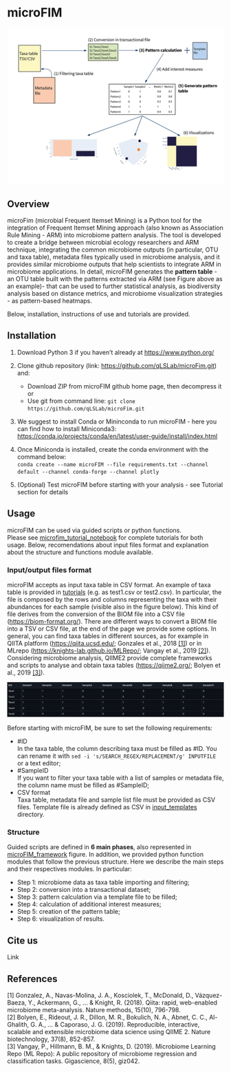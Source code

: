 # microFIM

![alt text](microFIM_framework.jpg)

## Overview
microFim (microbial Frequent Itemset Mining) is a Python tool for the integration of Frequent Itemset Mining approach (also known as Association Rule Mining - ARM) into microbiome pattern analysis.
The tool is developed to create a bridge between microbial ecology researchers and ARM technique, integrating the common microbiome outputs (in particular, OTU and taxa table), metadata files typically used in microbiome analysis, and it provides similar microbiome outputs that help scientists to integrate ARM in microbiome applications. In detail, microFIM generates the **pattern table** - an OTU table built with the patterns extracted via ARM (see Figure above as an example)- that can be used to further statistical analysis, as biodiversity analysis based on distance metrics, and microbiome visualization strategies - as pattern-based heatmaps.

Below, installation, instructions of use and tutorials are provided.

## Installation
1. Download Python 3 if you haven’t already at https://www.python.org/
2. Clone github repository (link: https://github.com/qLSLab/microFim.git) and:
    * Download ZIP from microFIM github home page, then decompress it\
    or 
    * Use git from command line: `git clone https://github.com/qLSLab/microFim.git`

3. We suggest to install Conda or Mininconda to run microFIM - here you can find how to install Miniconda3: https://conda.io/projects/conda/en/latest/user-guide/install/index.html

4. Once Miniconda is installed, create the conda environment with the command below: \
`conda create --name microFIM --file requirements.txt --channel default --channel conda-forge --channel plotly`

5. (Optional) Test microFIM before starting with your analysis - see Tutorial section for details

## Usage
microFIM can be used via guided scripts or python functions. \
Please see [microfim_tutorial_notebook](microfim_tutorial_notebook.ipynb) for complete tutorials for both usage.
Below, recomendations about input files format and explanation about the structure and functions module available.

### Input/output files format
microFIM accepts as input taxa table in CSV format. An example of taxa table is provided in [tutorials](tutorials) (e.g. as test1.csv or test2.csv). In particular, the file is composed by the rows and columns representing the taxa with their abundances for each sample (visible also in the figure below). This kind of file derives from the conversion of the BIOM file into a CSV file (https://biom-format.org/). There are different ways to convert a BIOM file into a TSV or CSV file, at the end of the page we provide some options. In general, you can find taxa tables in different sources, as for example in QIITA platform (https://qiita.ucsd.edu/; Gonzales et al., 2018 [[1]](#1)) or in MLrepo (https://knights-lab.github.io/MLRepo/; Vangay et al., 2019 [[2]](#2)).
Considering microbiome analysis, QIIME2 provide complete frameworks and scripts to analyse and obtain taxa tables (https://qiime2.org/; Bolyen et al., 2019 [[3]](#3)).

![alt text](taxa_table_example.png)

Before starting with microFIM, be sure to set the following requirements:
* #ID \
In the taxa table, the column describing taxa must be filled as #ID. You can rename it with `sed -i 's/SEARCH_REGEX/REPLACEMENT/g' INPUTFILE` \
or a text editor;
* #SampleID \
If you want to filter your taxa table with a list of samples or metadata file, the column name must be filled as #SampleID; 
* CSV format \
Taxa table, metadata file and sample list file must be provided as CSV files. Template file is already defined as CSV in [input_templates](input_templates) directory.

### Structure
Guided scripts are defined in **6 main phases**, also represented in [microFIM_framework](microFIM_framework.jpg) figure.
In addition, we provided python function modules that follow the previous structure. Here we describe the main steps and their respectives modules.
In particular:
* Step 1: microbiome data as taxa table importing and filtering;
* Step 2: conversion into a transactional dataset;
* Step 3: pattern calculation via a template file to be filled;
* Step 4: calculation of additional interest measures;
* Step 5: creation of the pattern table;
* Step 6: visualization of results.

## Cite us
Link

## References
<a id="1">[1]</a> 
Gonzalez, A., Navas-Molina, J. A., Kosciolek, T., McDonald, D., Vázquez-Baeza, Y., Ackermann, G., ... & Knight, R. (2018). Qiita: rapid, web-enabled microbiome meta-analysis. Nature methods, 15(10), 796-798. \
<a id="2">[2]</a> 
Bolyen, E., Rideout, J. R., Dillon, M. R., Bokulich, N. A., Abnet, C. C., Al-Ghalith, G. A., ... & Caporaso, J. G. (2019). Reproducible, interactive, scalable and extensible microbiome data science using QIIME 2. Nature biotechnology, 37(8), 852-857. \
<a id="3">[3]</a> 
Vangay, P., Hillmann, B. M., & Knights, D. (2019). Microbiome Learning Repo (ML Repo): A public repository of microbiome regression and classification tasks. Gigascience, 8(5), giz042.
